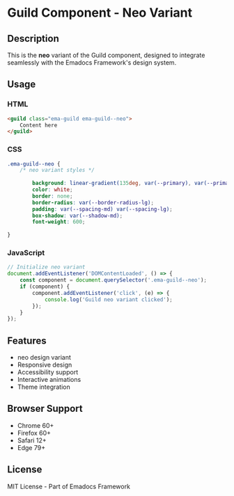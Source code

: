 # Guild Component - Neo Variant

## Description
This is the **neo** variant of the Guild component, designed to integrate seamlessly with the Emadocs Framework's design system.

## Usage

### HTML
```html
<guild class="ema-guild ema-guild--neo">
    Content here
</guild>
```

### CSS
```css
.ema-guild--neo {
    /* neo variant styles */
    
        background: linear-gradient(135deg, var(--primary), var(--primary-dark));
        color: white;
        border: none;
        border-radius: var(--border-radius-lg);
        padding: var(--spacing-md) var(--spacing-lg);
        box-shadow: var(--shadow-md);
        font-weight: 600;
    
}
```

### JavaScript
```javascript
// Initialize neo variant
document.addEventListener('DOMContentLoaded', () => {
    const component = document.querySelector('.ema-guild--neo');
    if (component) {
        component.addEventListener('click', (e) => {
            console.log('Guild neo variant clicked');
        });
    }
});
```

## Features
- neo design variant
- Responsive design
- Accessibility support
- Interactive animations
- Theme integration

## Browser Support
- Chrome 60+
- Firefox 60+
- Safari 12+
- Edge 79+

## License
MIT License - Part of Emadocs Framework

